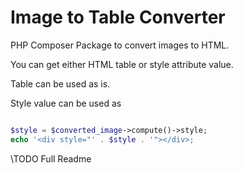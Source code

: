 # Image to Table Converter

PHP Composer Package to convert images to HTML.

You can get either HTML table or style attribute value.

Table can be used as is.

Style value can be used as 

```php

$style = $converted_image->compute()->style;
echo '<div style="' . $style . '"></div>;

```

\\TODO Full Readme
